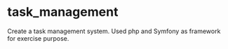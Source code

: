 # task_management
Create a task management system. Used php and Symfony as framework for exercise purpose.
